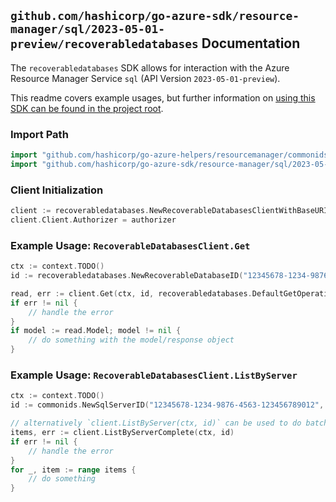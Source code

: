 
## `github.com/hashicorp/go-azure-sdk/resource-manager/sql/2023-05-01-preview/recoverabledatabases` Documentation

The `recoverabledatabases` SDK allows for interaction with the Azure Resource Manager Service `sql` (API Version `2023-05-01-preview`).

This readme covers example usages, but further information on [using this SDK can be found in the project root](https://github.com/hashicorp/go-azure-sdk/tree/main/docs).

### Import Path

```go
import "github.com/hashicorp/go-azure-helpers/resourcemanager/commonids"
import "github.com/hashicorp/go-azure-sdk/resource-manager/sql/2023-05-01-preview/recoverabledatabases"
```


### Client Initialization

```go
client := recoverabledatabases.NewRecoverableDatabasesClientWithBaseURI("https://management.azure.com")
client.Client.Authorizer = authorizer
```


### Example Usage: `RecoverableDatabasesClient.Get`

```go
ctx := context.TODO()
id := recoverabledatabases.NewRecoverableDatabaseID("12345678-1234-9876-4563-123456789012", "example-resource-group", "serverValue", "recoverableDatabaseValue")

read, err := client.Get(ctx, id, recoverabledatabases.DefaultGetOperationOptions())
if err != nil {
	// handle the error
}
if model := read.Model; model != nil {
	// do something with the model/response object
}
```


### Example Usage: `RecoverableDatabasesClient.ListByServer`

```go
ctx := context.TODO()
id := commonids.NewSqlServerID("12345678-1234-9876-4563-123456789012", "example-resource-group", "serverValue")

// alternatively `client.ListByServer(ctx, id)` can be used to do batched pagination
items, err := client.ListByServerComplete(ctx, id)
if err != nil {
	// handle the error
}
for _, item := range items {
	// do something
}
```
